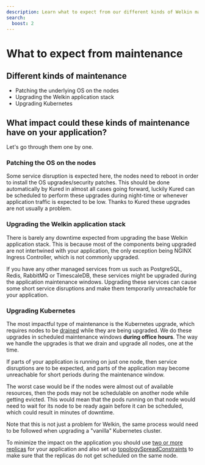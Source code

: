 ```yaml
---
description: Learn what to expect from our different kinds of Welkin maintenance windows.
search:
  boost: 2
---
```


# What to expect from maintenance

## Different kinds of maintenance

- Patching the underlying OS on the nodes
- Upgrading the Welkin application stack
- Upgrading Kubernetes

## What impact could these kinds of maintenance have on your application?

Let's go through them one by one.

### Patching the OS on the nodes

Some service disruption is expected here, the nodes need to reboot in order to install the OS upgrades/security patches. This should be done automatically by Kured in almost all cases going forward, luckily Kured can be scheduled to perform these upgrades during night-time or whenever application traffic is expected to be low. Thanks to Kured these upgrades are not usually a problem.

### Upgrading the Welkin application stack

There is barely any downtime expected from upgrading the base Welkin application stack. This is because most of the components being upgraded are not intertwined with your application, the only exception being NGINX Ingress Controller, which is not commonly upgraded.

If you have any other managed services from us such as PostgreSQL, Redis, RabbitMQ or TimescaleDB, these services might be upgraded during the application maintenance windows. Upgrading these services can cause some short service disruptions and make them temporarily unreachable for your application.

### Upgrading Kubernetes

The most impactful type of maintenance is the Kubernetes upgrade, which requires nodes to be [drained](https://kubernetes.io/docs/reference/kubectl/generated/kubectl_drain/) while they are being upgraded. We do these upgrades in scheduled maintenance windows **during office hours**. The way we handle the upgrades is that we drain and upgrade all nodes, one at the time.

If parts of your application is running on just one node, then service disruptions are to be expected, and parts of the application may become unreachable for short periods during the maintenance window.

The worst case would be if the nodes were almost out of available resources, then the pods may not be schedulable on another node while getting evicted. This would mean that the pods running on that node would need to wait for its node to be ready again before it can be scheduled, which could result in minutes of downtime.

Note that this is not just a problem for Welkin, the same process would need to be followed when upgrading a "vanilla" Kubernetes cluster.

To minimize the impact on the application you should use [two or more replicas](https://github.com/elastisys/welkin/blob/main/user-demo/deploy/welkin-user-demo/values.yaml#L5) for your application and also set up [topologySpreadConstraints](https://github.com/elastisys/welkin/blob/main/user-demo/deploy/welkin-user-demo/values.yaml#L84) to make sure that the replicas do not get scheduled on the same node.
